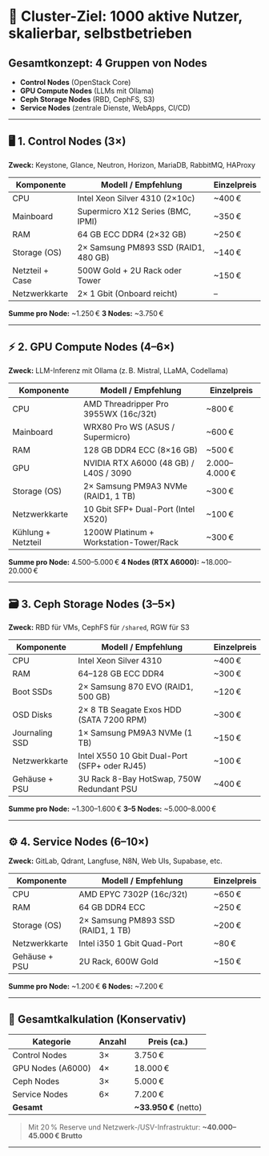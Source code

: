 

# 🧱 **Cluster-Ziel: 1000 aktive Nutzer, skalierbar, selbstbetrieben**

## **Gesamtkonzept: 4 Gruppen von Nodes**

* **Control Nodes** (OpenStack Core)
* **GPU Compute Nodes** (LLMs mit Ollama)
* **Ceph Storage Nodes** (RBD, CephFS, S3)
* **Service Nodes** (zentrale Dienste, WebApps, CI/CD)

---

## 🖥️ **1. Control Nodes (3×)**

**Zweck:** Keystone, Glance, Neutron, Horizon, MariaDB, RabbitMQ, HAProxy

| Komponente      | Modell / Empfehlung                  | Einzelpreis |
| --------------- | ------------------------------------ | ----------- |
| CPU             | Intel Xeon Silver 4310 (2×10c)       | \~400 €     |
| Mainboard       | Supermicro X12 Series (BMC, IPMI)    | \~350 €     |
| RAM             | 64 GB ECC DDR4 (2×32 GB)             | \~250 €     |
| Storage (OS)    | 2× Samsung PM893 SSD (RAID1, 480 GB) | \~140 €     |
| Netzteil + Case | 500W Gold + 2U Rack oder Tower       | \~150 €     |
| Netzwerkkarte   | 2× 1 Gbit (Onboard reicht)           | –           |

**Summe pro Node:** \~1.250 €
**3 Nodes:** \~3.750 €

---

## ⚡ **2. GPU Compute Nodes (4–6×)**

**Zweck:** LLM-Inferenz mit Ollama (z. B. Mistral, LLaMA, Codellama)

| Komponente         | Modell / Empfehlung                     | Einzelpreis   |
| ------------------ | --------------------------------------- | ------------- |
| CPU                | AMD Threadripper Pro 3955WX (16c/32t)   | \~800 €       |
| Mainboard          | WRX80 Pro WS (ASUS / Supermicro)        | \~600 €       |
| RAM                | 128 GB DDR4 ECC (8×16 GB)               | \~500 €       |
| GPU                | NVIDIA RTX A6000 (48 GB) / L40S / 3090  | 2.000–4.000 € |
| Storage (OS)       | 2× Samsung PM9A3 NVMe (RAID1, 1 TB)     | \~300 €       |
| Netzwerkkarte      | 10 Gbit SFP+ Dual-Port (Intel X520)     | \~100 €       |
| Kühlung + Netzteil | 1200W Platinum + Workstation-Tower/Rack | \~300 €       |

**Summe pro Node:** 4.500–5.000 €
**4 Nodes (RTX A6000):** \~18.000–20.000 €

---

## 🗃️ **3. Ceph Storage Nodes (3–5×)**

**Zweck:** RBD für VMs, CephFS für `/shared`, RGW für S3

| Komponente     | Modell / Empfehlung                           | Einzelpreis |
| -------------- | --------------------------------------------- | ----------- |
| CPU            | Intel Xeon Silver 4310                        | \~400 €     |
| RAM            | 64–128 GB ECC DDR4                            | \~300 €     |
| Boot SSDs      | 2× Samsung 870 EVO (RAID1, 500 GB)            | \~120 €     |
| OSD Disks      | 2× 8 TB Seagate Exos HDD (SATA 7200 RPM)      | \~300 €     |
| Journaling SSD | 1× Samsung PM9A3 NVMe (1 TB)                  | \~150 €     |
| Netzwerkkarte  | Intel X550 10 Gbit Dual-Port (SFP+ oder RJ45) | \~100 €     |
| Gehäuse + PSU  | 3U Rack 8-Bay HotSwap, 750W Redundant PSU     | \~400 €     |

**Summe pro Node:** \~1.300–1.600 €
**3–5 Nodes:** \~5.000–8.000 €

---

## ⚙️ **4. Service Nodes (6–10×)**

**Zweck:** GitLab, Qdrant, Langfuse, N8N, Web UIs, Supabase, etc.

| Komponente    | Modell / Empfehlung                | Einzelpreis |
| ------------- | ---------------------------------- | ----------- |
| CPU           | AMD EPYC 7302P (16c/32t)           | \~650 €     |
| RAM           | 64 GB DDR4 ECC                     | \~250 €     |
| Storage (OS)  | 2× Samsung PM893 SSD (RAID1, 1 TB) | \~200 €     |
| Netzwerkkarte | Intel i350 1 Gbit Quad-Port        | \~80 €      |
| Gehäuse + PSU | 2U Rack, 600W Gold                 | \~150 €     |

**Summe pro Node:** \~1.200 €
**6 Nodes:** \~7.200 €

---

## 🧮 **Gesamtkalkulation (Konservativ)**

| Kategorie         | Anzahl | Preis (ca.)            |
| ----------------- | ------ | ---------------------- |
| Control Nodes     | 3×     | 3.750 €                |
| GPU Nodes (A6000) | 4×     | 18.000 €               |
| Ceph Nodes        | 3×     | 5.000 €                |
| Service Nodes     | 6×     | 7.200 €                |
| **Gesamt**        |        | **\~33.950 €** (netto) |

> Mit 20 % Reserve und Netzwerk-/USV-Infrastruktur: **\~40.000–45.000 € Brutto**

---


